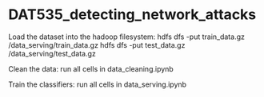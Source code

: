 # DAT535_detecting_network_attacks

Load the dataset into the hadoop filesystem:
  hdfs dfs -put train_data.gz /data_serving/train_data.gz
  hdfs dfs -put test_data.gz /data_serving/test_data.gz

Clean the data:
  run all cells in data_cleaning.ipynb

Train the classifiers:
  run all cells in data_serving.ipynb
